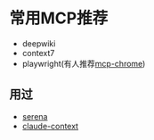 # 常用MCP推荐

- deepwiki
- context7
- playwright(有人推荐[mcp-chrome](https://github.com/hangwin/mcp-chrome))

## 用过

- [serena](https://github.com/oraios/serena)
- [claude-context](https://github.com/zilliztech/claude-context)
